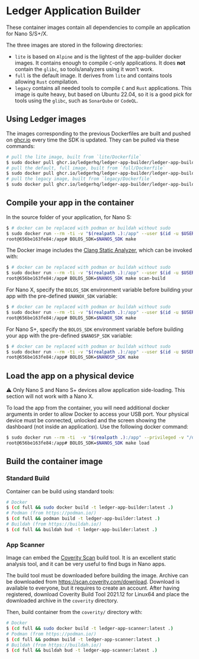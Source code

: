 # Ledger Application Builder

These container images contain all dependencies to compile an application for Nano S/S+/X.

The three images are stored in the following directories:

- `lite` is based on `Alpine` and is the lightest of the app-builder docker images. It contains enough to compile `C`-only applications. It does **not** contain the `glibc`, so tools/analyzers using it won't work.
- `full` is the default image. It derives from `lite` and contains tools allowing `Rust` compilation.
- `legacy` contains all needed tools to compile `C` and `Rust` applications. This image is quite heavy, but based on Ubuntu 22.04, so it is a good pick for tools using the `glibc`, such as `SonarQube` or `CodeQL`.

## Using Ledger images

The images corresponding to the previous Dockerfiles are built and pushed on [ghcr.io](ghcr.io) every time the SDK is updated.
They can be pulled via these commands:

```bash
# pull the lite image, built from `lite/Dockerfile`
$ sudo docker pull ghcr.io/ledgerhq/ledger-app-builder/ledger-app-builder-lite:latest
# pull the default, full image, built from `full/Dockerfile`
$ sudo docker pull ghcr.io/ledgerhq/ledger-app-builder/ledger-app-builder:latest
# pull the legacy image, built from `legacy/Dockerfile`
$ sudo docker pull ghcr.io/ledgerhq/ledger-app-builder/ledger-app-builder-legacy:latest
```

## Compile your app in the container

In the source folder of your application, for Nano S:

```bash
$ # docker can be replaced with podman or buildah without sudo
$ sudo docker run --rm -ti -v "$(realpath .):/app" --user $(id -u $USER):$(id -g $USER) ghcr.io/ledgerhq/ledger-app-builder/ledger-app-builder:latest
root@656be163fe84:/app# BOLOS_SDK=$NANOS_SDK make
```

The Docker image includes the [Clang Static Analyzer](https://clang-analyzer.llvm.org/), which can be invoked with:

```bash
$ # docker can be replaced with podman or buildah without sudo
$ sudo docker run --rm -ti -v "$(realpath .):/app" --user $(id -u $USER):$(id -g $USER) ghcr.io/ledgerhq/ledger-app-builder/ledger-app-builder:latest
root@656be163fe84:/app# BOLOS_SDK=$NANOS_SDK make scan-build
```

For Nano X, specify the `BOLOS_SDK` environment variable before building your app with the pre-defined `$NANOX_SDK` variable:

```bash
$ # docker can be replaced with podman or buildah without sudo
$ sudo docker run --rm -ti -v "$(realpath .):/app" --user $(id -u $USER):$(id -g $USER) ghcr.io/ledgerhq/ledger-app-builder/ledger-app-builder:latest
root@656be163fe84:/app# BOLOS_SDK=$NANOX_SDK make
```

For Nano S+, specify the `BOLOS_SDK` environment variable before building your app with the pre-defined `$NANOSP_SDK` variable:

```bash
$ # docker can be replaced with podman or buildah without sudo
$ sudo docker run --rm -ti -v "$(realpath .):/app" --user $(id -u $USER):$(id -g $USER) ghcr.io/ledgerhq/ledger-app-builder/ledger-app-builder:latest
root@656be163fe84:/app# BOLOS_SDK=$NANOSP_SDK make
```

## Load the app on a physical device

:warning: Only Nano S and Nano S+ devices allow application side-loading. This section will not work with a Nano X.

To load the app from the container, you will need additional docker arguments in order to allow Docker to access your USB port.
Your physical device must be connected, unlocked and the screen showing the dashboard (not inside an application).
Use the following docker command:

```bash
$ sudo docker run --rm -ti  -v "$(realpath .):/app" --privileged -v "/dev/bus/usb:/dev/bus/usb" --user $(id -u $USER):$(id -g $USER) ghcr.io/ledgerhq/ledger-app-builder/ledger-app-builder:latest
root@656be163fe84:/app# BOLOS_SDK=$NANOS_SDK make load
```

## Build the container image

### Standard Build

Container can be build using standard tools:

```bash
# Docker
$ (cd full && sudo docker build -t ledger-app-builder:latest .)
# Podman (from https://podman.io/)
$ (cd full && podman build -t ledger-app-builder:latest .)
# Buildah (from https://buildah.io/)
$ (cd full && buildah bud -t ledger-app-builder:latest .)
```

### App Scanner

Image can embed the [Coverity Scan](https://scan.coverity.com/) build tool. It is an excellent static analysis tool, and it can be very useful to find bugs in Nano apps.

The build tool must be downloaded before building the image. Archive can be downloaded from <https://scan.coverity.com/download>. Download is available to everyone, but it requires to create an account. After having registered, download Coverity Build Tool 2021.12 for Linux64 and place the downloaded archive in the `coverity` directory.

Then, build container from the `coverity/` directory with:

```bash
# Docker
$ (cd full && sudo docker build -t ledger-app-scanner:latest .)
# Podman (from https://podman.io/)
$ (cd full && podman build -t ledger-app-scanner:latest .)
# Buildah (from https://buildah.io/)
$ (cd full && buildah bud -t ledger-app-scanner:latest .)
```
